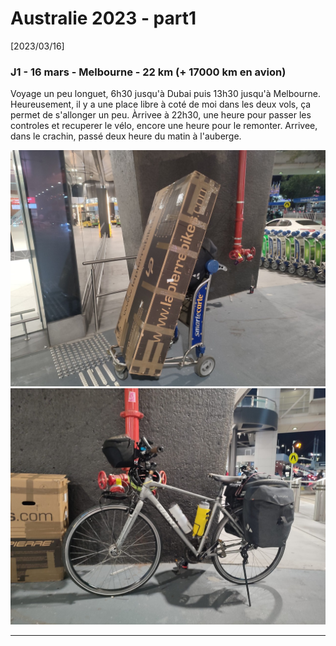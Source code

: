 # Australie 2023 - part1

[2023/03/16]

### J1 - 16 mars - Melbourne - 22 km (+ 17000 km en avion)

Voyage un peu longuet, 6h30 jusqu'à Dubai puis 13h30 jusqu'à Melbourne. Heureusement, il y a une place libre à coté de moi dans les deux vols, ça permet de s'allonger un peu. Àrrivee à 22h30, une heure pour passer les controles et recuperer le vélo, encore une heure pour le remonter. Arrivee, dans le crachin, passé deux heure du matin à l'auberge.

![](IMG_20230316_133237.jpg)
![](IMG_20230316_143030.jpg)
______
